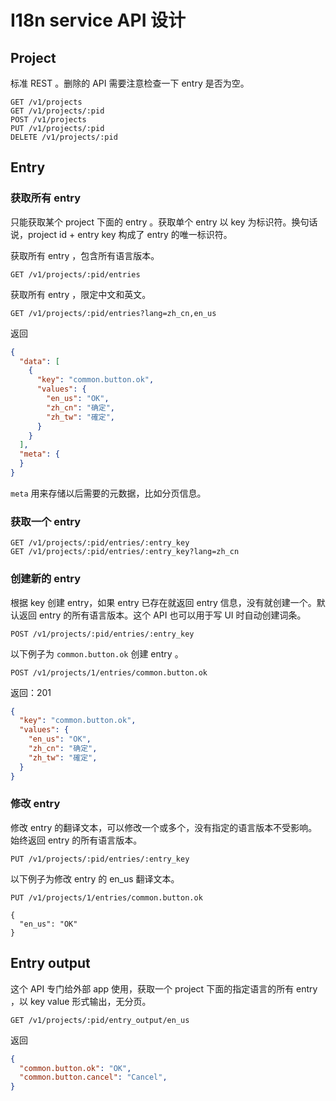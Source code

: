 # I18n service API 设计

## Project

标准 REST 。删除的 API 需要注意检查一下 entry 是否为空。

```
GET /v1/projects
GET /v1/projects/:pid
POST /v1/projects
PUT /v1/projects/:pid
DELETE /v1/projects/:pid
```

## Entry

### 获取所有 entry

只能获取某个 project 下面的 entry 。获取单个 entry 以 key 为标识符。换句话说，project id + entry key 构成了 entry 的唯一标识符。

获取所有 entry ，包含所有语言版本。
```
GET /v1/projects/:pid/entries
```

获取所有 entry ，限定中文和英文。

```
GET /v1/projects/:pid/entries?lang=zh_cn,en_us
```

返回

```json
{
  "data": [
    {
      "key": "common.button.ok",
      "values": {
        "en_us": "OK",
        "zh_cn": "确定",
        "zh_tw": "確定",
      }
    }
  ],
  "meta": {
  }
}
```

`meta` 用来存储以后需要的元数据，比如分页信息。

### 获取一个 entry

```
GET /v1/projects/:pid/entries/:entry_key
GET /v1/projects/:pid/entries/:entry_key?lang=zh_cn
```

### 创建新的 entry

根据 key 创建 entry，如果 entry 已存在就返回 entry 信息，没有就创建一个。默认返回 entry 的所有语言版本。这个 API 也可以用于写 UI 时自动创建词条。

```
POST /v1/projects/:pid/entries/:entry_key
```

以下例子为 `common.button.ok` 创建 entry 。

```
POST /v1/projects/1/entries/common.button.ok
```

返回：201

```json
{
  "key": "common.button.ok",
  "values": {
    "en_us": "OK",
    "zh_cn": "确定",
    "zh_tw": "確定",
  }
}
```

### 修改 entry

修改 entry 的翻译文本，可以修改一个或多个，没有指定的语言版本不受影响。始终返回 entry 的所有语言版本。

```
PUT /v1/projects/:pid/entries/:entry_key
```

以下例子为修改 entry 的 en_us 翻译文本。

```
PUT /v1/projects/1/entries/common.button.ok

{
  "en_us": "OK"
}
```

## Entry output

这个 API 专门给外部 app 使用，获取一个 project 下面的指定语言的所有 entry ，以 key value 形式输出，无分页。

```
GET /v1/projects/:pid/entry_output/en_us
```

返回

```json
{
  "common.button.ok": "OK",
  "common.button.cancel": "Cancel",
}
```
